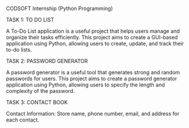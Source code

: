 CODSOFT Internship (Python Programming)

TASK 1: TO DO LIST

A To-Do List application is a useful project that helps users manage and organize their tasks efficiently. This project aims to create a GUI-based application using Python, allowing users to create, update, and track their to-do lists.

TASK 2: PASSWORD GENERATOR

A password generator is a useful tool that generates strong and random passwords for users. This project aims to create a password generator application using Python, allowing users to specify the length and complexity of the password.

TASK 3: CONTACT BOOK

Contact Information: Store name, phone number, email, and address for each contact.

